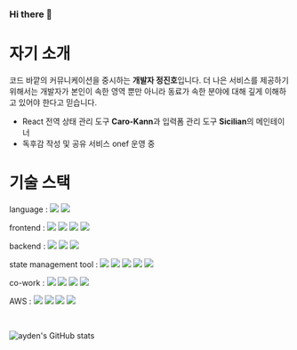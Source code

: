 ### Hi there 👋

# 자기 소개
코드 바깥의 커뮤니케이션을 중시하는 **개발자 정진호**입니다. 더 나은 서비스를 제공하기 위해서는 개발자가 본인이 속한 영역 뿐만 아니라 동료가 속한 분야에 대해 깊게 이해하고 있어야 한다고 믿습니다.
&nbsp;

* React 전역 상태 관리 도구 **Caro-Kann**과 입력폼 관리 도구 **Sicilian**의 메인테이너
* 독후감 작성 및 공유 서비스 onef 운영 중

# 기술 스택
language : 
![](https://img.shields.io/badge/javascript-F7DF1E?style=for-the-badge&logo=javascript&logoColor=gray) 
![](https://img.shields.io/badge/typescript-3178C6?style=for-the-badge&logo=typescript&logoColor=white)

frontend : 
![](https://img.shields.io/badge/React-%2320232a.svg?style=for-the-badge&logo=React&logoColor=%2361DAFB)
![](https://img.shields.io/badge/nextjs-000000?style=for-the-badge&logo=nextdotjs&logoColor=white)
![](https://img.shields.io/badge/cssmodules-000000?style=for-the-badge&logo=cssmodules&logoColor=white)
![](https://img.shields.io/badge/tailwindcss-06B6D4?style=for-the-badge&logo=tailwindcss&logoColor=white)


backend : 
![](https://img.shields.io/badge/express-000000?style=for-the-badge&logo=express&logoColor=white)
![](https://img.shields.io/badge/nestjs-E0234E?style=for-the-badge&logo=nestjs&logoColor=white)
![](https://img.shields.io/badge/jest-C21325?style=for-the-badge&logo=jest&logoColor=white)


state management tool : 
![](https://img.shields.io/badge/reactquery-FF4154?style=for-the-badge&logo=reactquery&logoColor=white)
![](https://img.shields.io/badge/zustand-%2320232a.svg?style=for-the-badge&logo=react&logoColor=%2361DAFB)
![](https://img.shields.io/badge/Jotai-%2320232a.svg?style=for-the-badge&logo=react&logoColor=%2361DAFB)
![](https://img.shields.io/badge/CaroKann-f4f3c8?style=for-the-badge&logo=Lichess&logoColor=414193)
![](https://img.shields.io/badge/Sicilian-232f3e?style=for-the-badge&logo=Lichess&logoColor=ff9900)


co-work : 
![](https://img.shields.io/badge/git-F05032?style=for-the-badge&logo=git&logoColor=white)
![](https://img.shields.io/badge/github-181717?style=for-the-badge&logo=github&logoColor=white)
![](https://img.shields.io/badge/vercel-000000?style=for-the-badge&logo=vercel&logoColor=white)
![](https://img.shields.io/badge/netlify-00C7B7?style=for-the-badge&logo=netlify&logoColor=white)


AWS : 
![](https://img.shields.io/badge/amazonec2-FF9900?style=for-the-badge&logo=amazonec2&logoColor=white)
![](https://img.shields.io/badge/awselasticloadbalancing-8C4FFF?style=for-the-badge&logo=awselasticloadbalancing&logoColor=white)
![](https://img.shields.io/badge/amazons3-569A31?style=for-the-badge&logo=amazons3&logoColor=white)
![](https://img.shields.io/badge/amazonroute53-8C4FFF?style=for-the-badge&logo=amazonroute53&logoColor=white)


&nbsp;

![ayden's GitHub stats](https://github-readme-stats.vercel.app/api?username=ayden94&theme=dark&show_icons=true)
